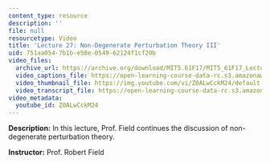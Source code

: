 ```yaml
---
content_type: resource
description: ''
file: null
resourcetype: Video
title: 'Lecture 27: Non-Degenerate Perturbation Theory III'
uid: 751aa054-7b1b-e58e-0549-62124f1cf20b
video_files:
  archive_url: https://archive.org/download/MIT5.61F17/MIT5_61F17_Lecture_27_300k.mp4
  video_captions_file: https://open-learning-course-data-rc.s3.amazonaws.com/5-61-physical-chemistry-fall-2017/eb3ff72c1adc53af98710d076a2d1d5c_Z0ALwCckM24.vtt
  video_thumbnail_file: https://img.youtube.com/vi/Z0ALwCckM24/default.jpg
  video_transcript_file: https://open-learning-course-data-rc.s3.amazonaws.com/5-61-physical-chemistry-fall-2017/09cf1ac3bddb7068b1051a7cf2ac0a20_Z0ALwCckM24.pdf
video_metadata:
  youtube_id: Z0ALwCckM24
---
```


**Description:** In this lecture, Prof. Field continues the discussion of non-degenerate perturbation theory.

**Instructor:** Prof. Robert Field